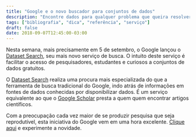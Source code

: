 ```yaml
---
title: "Google e o novo buscador para conjuntos de dados"
description: "Encontre dados para qualquer problema que queira resolver"
tags: ["bibliografia", "dica", "referência", "serviço"]
draft: false
date: 2018-09-07T12:45:00-03:00
---
```


Nesta semana, mais precisamente em 5 de setembro, o Google lançou o [Dataset Search](https://toolbox.google.com/datasetsearch), seu mais novo serviço de busca. O intuito deste serviço é facilitar o acesso de pesquisadores, estudantes e curiosos a conjuntos de dados gratuitos.

O [Dataset Search](https://toolbox.google.com/datasetsearch) realiza uma procura mais especializada do que a ferramenta de busca tradicional do Google, indo atrás de informações em fontes de dados conhecidas por disponibilizar dados. É um serviço equivalente ao que o [Google Scholar](https://scholar.google.com/) presta a quem quem encontrar artigos científicos.

Com a preocupação cada vez maior de se produzir pesquisa que seja reprodutível, esta iniciativa do Google vem em uma hora excelente. [Clique aqui](https://toolbox.google.com/datasetsearch) e experimente a novidade.







